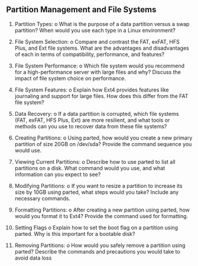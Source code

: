 ## Partition Management and File Systems

1. Partition Types:
o What is the purpose of a data partition versus a swap partition? When would you 
use each type in a Linux environment?

2. File System Selection:
o Compare and contrast the FAT, exFAT, HFS Plus, and Ext file systems. What are the 
advantages and disadvantages of each in terms of compatibility, performance, and 
features?

3. File System Performance:
o Which file system would you recommend for a high-performance server with large 
files and why? Discuss the impact of file system choice on performance.

4. File System Features:
o Explain how Ext4 provides features like journaling and support for large files. How 
does this differ from the FAT file system?

5. Data Recovery:
o If a data partition is corrupted, which file systems (FAT, exFAT, HFS Plus, Ext) are 
more resilient, and what tools or methods can you use to recover data from these 
file systems?

6. Creating Partitions:
o Using parted, how would you create a new primary partition of size 20GB on 
/dev/sda? Provide the command sequence you would use.

7. Viewing Current Partitions:
o Describe how to use parted to list all partitions on a disk. What command would 
you use, and what information can you expect to see?

8. Modifying Partitions:
o If you want to resize a partition to increase its size by 10GB using parted, what steps 
would you take? Include any necessary commands.

9. Formatting Partitions:
o After creating a new partition using parted, how would you format it to Ext4? Provide 
the command used for formatting.

10. Setting Flags
o Explain how to set the boot flag on a partition using parted. Why is this important for 
a bootable disk?

11. Removing Partitions:
o How would you safely remove a partition using parted? Describe the commands 
and precautions you would take to avoid data loss

